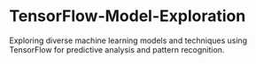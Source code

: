 # TensorFlow-Model-Exploration
Exploring diverse machine learning models and techniques using TensorFlow for predictive analysis and pattern recognition.
